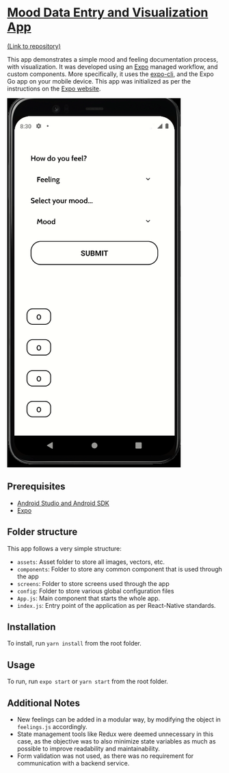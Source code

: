 # [Mood Data Entry and Visualization App](https://github.com/orphefs/mood-recording-app)

[(Link to repository)](https://github.com/orphefs/mood-recording-app)

This app demonstrates a simple mood and feeling documentation process, with visualization. It was developed using an [Expo](https://docs.expo.dev/) managed workflow, and custom components. More specifically, it uses the [expo-cli](https://docs.expo.dev/workflow/expo-cli/), and the Expo Go app on your mobile device. This app was initialized as per the instructions on the [Expo website](https://docs.expo.dev/get-started/create-a-new-app/).

![](https://raw.githubusercontent.com/orphefs/mood-recording-app/d502365ea5a7c67c289775cc9828ad3a572a2fb9/assets/app_workflow.gif)

## Prerequisites

- [Android Studio and Android SDK](https://developer.android.com/studio)
- [Expo](https://expo.dev/)

## Folder structure

This app follows a very simple structure:

- `assets`: Asset folder to store all images, vectors, etc.
- `components`: Folder to store any common component that is used through the app
- `screens`: Folder to store screens used through the app
- `config`: Folder to store various global configuration files
- `App.js`: Main component that starts the whole app.
- `index.js`: Entry point of the application as per React-Native standards.

## Installation

To install, run `yarn install` from the root folder.

## Usage

To run, run `expo start` or `yarn start` from the root folder.

## Additional Notes

- New feelings can be added in a modular way, by modifying the object in `feelings.js` accordingly.
- State management tools like Redux were deemed unnecessary in this case, as the objective was to also minimize state variables as much as possible to improve readability and maintainability.
- Form validation was not used, as there was no requirement for communication with a backend service.
